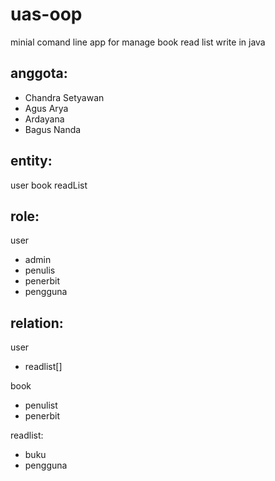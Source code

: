 # uas-oop
minial comand line app for manage book read list write in java

## anggota: 
- Chandra Setyawan
- Agus Arya
- Ardayana 
- Bagus Nanda

## entity:
user
book
readList

## role:
user
- admin
- penulis
- penerbit
- pengguna

## relation:
user
- readlist[]

book
- penulist
- penerbit

readlist:
- buku
- pengguna